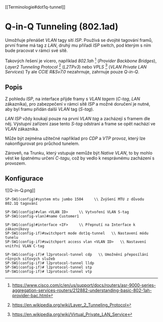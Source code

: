 [[Terminologie#dot1q-tunnel]]
# Q-in-Q Tunneling (802.1ad)

Umožňuje přenášet *VLAN* tagy sítí *ISP*.
Používá se dvojité tagování framů, první frame má tag z *LAN*, druhý mu přiřadí *ISP* switch, pod kterým s ním bude pracovat v rámci své sítě.

Takových řešení je vícero, například *802.1ah* [^1] (*Provider Backbone Bridges*), *Layer2 Tunneling Protocol* [^2] (*L2TPv3*) nebo *VPLS* [^3] (*VLAN Private LAN Services*)
Ty ale *CCIE R&Sv7.0* nezahrnuje, zahrnuje pouze *Q-in-Q*.


## Popis

Z pohledu *ISP*, na interface přijde framy s *VLAN tagem* (*C-tag*, *LAN* zákazníka), pro zabezpečení v rámci sítě *ISP* a možné doručení je nutné, aby byl framu přidán další *VLAN* tag (*S-tag*).

*LAN ISP* vždy koukají pouze na první *VLAN tag* a zacházejí s framem dle něj.
Výstupní zařízení zase tento *S-tag* odstraní a frame se opět nachází ve *VLAN* zákazníka.

Může být zejména užitečné například pro *CDP* a *VTP* provoz, který lze nakonfigurovat pro průchod tunelem.

Zároveň, na Trunku, který  vstupuje nemůže být *Native VLAN*, to by mohlo vést ke špatnému určení *C-tagu*, což by vedlo k nesprávnému zacházení s provozem.

## Konfigurace

![[Q-in-Q.png]]

```
SP-SW1(config)#system mtu jumbo 1504     \\ Zvýšení MTU z důvodu 802.1Q tagování
```

```
SP-SW1(config)#vlan <VLAN ID>     \\ Vytvoření VLAN S-tag
SP-SW1(config-vlan)#name Customer1
```

```
SP-SW1(config)#interface <IF>     \\ Přepnutí na Interface k zákazníkovy
SP-SW1(config-if)#switchport mode dot1q-tunnel   \\ Nastavení módu tunelu
SP-SW1(config-if)#switchport access vlan <VLAN ID>   \\ Nastavení vnitřní VLAN C-tag
```

```
SP-SW1(config-if)# l2protocol-tunnel cdp   \\ Umožnění přeposílání různých síťových služeb
SP-SW1(config-if)# l2protocol-tunnel lldp
SP-SW1(config-if)# l2protocol-tunnel stp
SP-SW1(config-if)# l2protocol-tunnel vtp
```

[^1]: https://www.cisco.com/c/en/us/support/docs/routers/asr-9000-series-aggregation-services-routers/212882-understanding-basic-802-1ah-provider-bac.html
[^2]: https://en.wikipedia.org/wiki/Layer_2_Tunneling_Protocol
[^3]: https://en.wikipedia.org/wiki/Virtual_Private_LAN_Service


